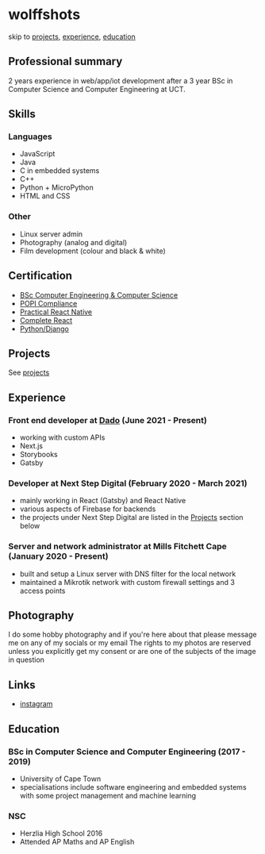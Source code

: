 # wolffshots
skip to [projects](/Projects), [experience](#Experience), [education](#Education)
## Professional summary

2 years experience in web/app/iot development after a 3 year BSc in Computer Science and Computer Engineering at UCT.

## Skills
### Languages
- JavaScript
- Java
- C in embedded systems
- C++
- Python + MicroPython
- HTML and CSS
### Other
- Linux server admin
- Photography (analog and digital)
- Film development (colour and black & white)

## Certification

- [BSc Computer Engineering & Computer Science](undergrad.pdf)
- [POPI Compliance](https://popicompliance.onramp.training//TrainingGuideQuestionUploads//c26101df-cf0e-4c7b-9cb0-c07c5cac7dd1/53483e1e-0929-4780-b100-c695b9454177dd4223fd-48bf-46ad-aab6-345f4e19636ef43b18c6-d075-40e3-a42d-e8a9d1ff05e7.pdf)
- [Practical React Native](https://www.udemy.com/certificate/UC-c2062d4a-e303-4c2d-a23f-1bfd116d3a4e/)
- [Complete React](https://www.udemy.com/certificate/UC-e35e325d-f30d-4e52-a25f-239a28af0d0a/)
- [Python/Django](https://www.udemy.com/certificate/UC-5OJ41TU1/)

## Projects

See [projects](/PROJECT.md)

## Experience

### Front end developer at [Dado](https://dadoagency.com/) (June 2021 - Present)

- working with custom APIs
- Next.js
- Storybooks
- Gatsby

### Developer at Next Step Digital (February 2020 - March 2021)

- mainly working in React (Gatsby) and React Native
- various aspects of Firebase for backends
- the projects under Next Step Digital are listed in the [Projects](#projects) section below

### Server and network administrator at Mills Fitchett Cape (January 2020 - Present)

- built and setup a Linux server with DNS filter for the local network
- maintained a Mikrotik network with custom firewall settings and 3 access points

## Photography

I do some hobby photography and if you're here about that please message me on any of my socials or my email
The rights to my photos are reserved unless you explicitly get my consent or are one of the subjects of the image in question

## Links

- [instagram](https://www.instagram.com/wolffshots)

## Education

### BSc in Computer Science and Computer Engineering (2017 - 2019)

- University of Cape Town
- specialisations include software engineering and embedded systems with some project management and machine learning

### NSC

- Herzlia High School 2016
- Attended AP Maths and AP English
